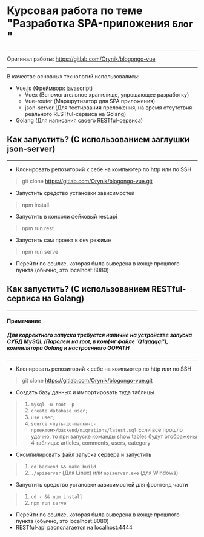 # Курсовая работа по теме "Разработка SPA-приложения `Блог` "
* * *
Оригинал работы: https://gitlab.com/Orynik/blogongo-vue
* * *
В качестве основных технологий использовались:
* Vue.js (Фреймворк javascript)
    * Vuex (Вспомогательное хранилище, упрощающее разработку)
    * Vue-router (Маршрутизатор для SPA приложения)
    * json-server (Для тестирвания преложения, на время отсутствия реального RESTful-сервиса на Golang)
* Golang (Для написания своего RESTful-сервиса)

## Как запустить? (С использованием заглушки json-server)
* * *
* Клонировать репозиторий к себе на компьютер по http или по SSH
> git clone https://gitlab.com/Orynik/blogongo-vue.git

* Запустить средство установки зависимостей
> npm install

* Запустить в консоли фейковый rest.api
> npm run rest

* Запустить сам проект в dev режиме
> npm run serve

* Перейти по ссылке, которая была выведена в конце прошлого пункта (обычно, это localhost:8080)

## Как запустить? (С использованием RESTful-сервиса на Golang)
* * * 
#### Примечание
##### Для корректного запуска требуется наличие на устройстве запуска СУБД MySQL (Паролем на root, в конфиг файле 'Q1qqqqq!'), компилятора Golang и настроенного GOPATH
* * *
* Клонировать репозиторий к себе на компьютер по http или по SSH
> git clone https://gitlab.com/Orynik/blogongo-vue.git

* Создать базу данных и импортировать туда таблицы
> 1. `mysql -u root -p `
> 2. `create database user;`
> 3.  `use user;`
> 4. `source <путь-до-папки-с-проектом>/backend/migrations/latest.sql`
> Если все прошло удачно, то при запуске команды show tables будут отображены 4 таблицы:
> articles, сomments, users, category

* Скомпилировать файл запуска сервера и запустить
> 1. `cd backend && make build`
> 2. `./apiserver` (Для Linux) или `apiserver.exe` (для Windows)

* Запустить средство установки зависимостей для фронтенд части
> 1. `cd - && npm install`
> 2. `npm run serve`

* Перейти по ссылке, которая была выведена в конце прошлого пункта (обычно, это localhost:8080)
* RESTful-api располагается на localhost:4444
